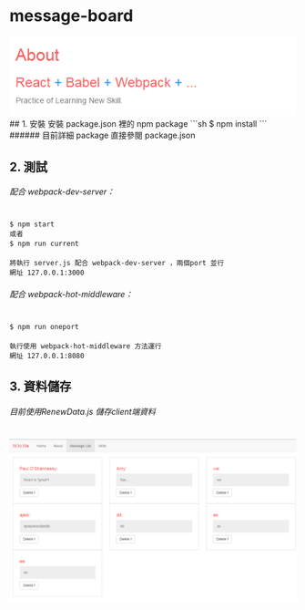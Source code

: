 # message-board
<img src="screenshot/message-board-2.PNG">
## 1. 安裝
安裝 package.json 裡的 npm package
```sh
$ npm install
```
###### 目前詳細 package 直接參閱 package.json


## 2. 測試
######  配合 webpack-dev-server：
#
```sh
$ npm start 
或者
$ npm run current

將執行 server.js 配合 webpack-dev-server ，兩個port 並行
網址 127.0.0.1:3000
```

######  配合 webpack-hot-middleware：
#
```sh
$ npm run oneport 

執行使用 webpack-hot-middleware 方法運行
網址 127.0.0.1:8080
```

## 3. 資料儲存
###### 目前使用RenewData.js 儲存client端資料
#
<img src="screenshot/message-board-1.PNG">
